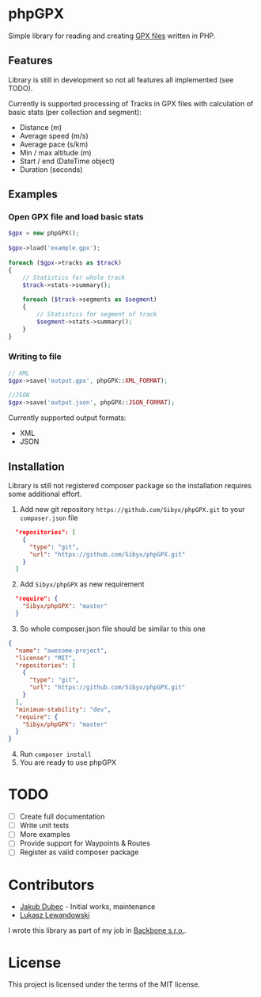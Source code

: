 # phpGPX

Simple library for reading and creating [GPX files](https://en.wikipedia.org/wiki/GPS_Exchange_Format) written in PHP.

## Features

Library is still in development so not all features all implemented (see TODO). 

Currently is supported processing of Tracks in GPX files with calculation of basic stats (per collection and segment):

 - Distance (m)
 - Average speed (m/s)
 - Average pace  (s/km)
 - Min / max altitude (m)
 - Start / end (DateTime object)
 - Duration (seconds)

## Examples

### Open GPX file and load basic stats
```php
$gpx = new phpGPX();
	
$gpx->load('example.gpx');
	
foreach ($gpx->tracks as $track)
{
    // Statistics for whole track
    $track->stats->summary();
    
    foreach ($track->segments as $segment)
    {
    	// Statistics for segment of track
    	$segment->stats->summary();
    }
}
```

### Writing to file

```php
// XML
$gpx->save('output.gpx', phpGPX::XML_FORMAT);
	
//JSON
$gpx->save('output.json', phpGPX::JSON_FORMAT);
```

Currently supported output formats:

 - XML
 - JSON

## Installation

Library is still not registered composer package so the installation requires some additional effort.

1. Add new git repository `https://github.com/Sibyx/phpGPX.git` to your `composer.json` file
```json
  "repositories": [
    {
      "type": "git",
      "url": "https://github.com/Sibyx/phpGPX.git"
    }
  ]
```
2. Add `Sibyx/phpGPX` as new requirement

```json
  "require": {
    "Sibyx/phpGPX": "master"
  }
```
3. So whole composer.json file should be similar to this one
```json
{
  "name": "awesome-project",
  "license": "MIT",
  "repositories": [
    {
      "type": "git",
      "url": "https://github.com/Sibyx/phpGPX.git"
    }
  ],
  "minimum-stability": "dev",
  "require": {
    "Sibyx/phpGPX": "master"
  }
}
```
4. Run `composer install`
5. You are ready to use phpGPX

# TODO

 - [ ] Create full documentation
 - [ ] Write unit tests
 - [ ] More examples
 - [ ] Provide support for Waypoints & Routes
 - [ ] Register as valid composer package
 
# Contributors
 
 - [Jakub Dubec](https://github.com/Sibyx) - Initial works, maintenance
 - [Lukasz Lewandowski](https://github.com/luklewluk)
  
I wrote this library as part of my job in [Backbone s.r.o.](https://www.backbone.sk/en/).

# License

This project is licensed under the terms of the MIT license.